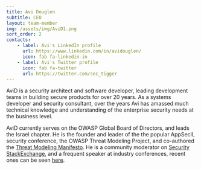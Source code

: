 ```yaml
---
title: Avi Douglen
subtitle: CEO
layout: team-member
img: /assets/img/AviD1.png
sort_order: 2
contacts:
    - label: Avi's LinkedIn profile
      url: https://www.linkedin.com/in/avidouglen/
      icon: fab fa-linkedin-in
    - label: Avi's Twitter profile
      icon: fab fa-twitter
      url: https://twitter.com/sec_tigger
---
```


AviD is a security architect and software developer, leading development teams in building secure products for over 20 years. As a systems developer and security consultant, over the years Avi has amassed much technical knowledge and understanding of the enterprise security needs at the business level.

AviD currently serves on the OWASP Global Board of Directors, and leads the Israel chapter. He is the founder and leader of the the popular AppSecIL security conference, the OWASP Threat Modeling Project, and co-authored the [Threat Modeling Manifesto](https://www.threatmodelingmanifesto.org/). He is a community moderator on [Security StackExchange](https://security.StackExchange.com/), and a frequent speaker at industry conferences, recent ones can be seen [here](events.md).